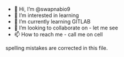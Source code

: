 - 👋 Hi, I’m @swapnabio9
- 👀 I’m interested in learning
- 🌱 I’m currently learning GITLAB
- 💞️ I’m looking to collaborate on - let me see
- 📫 How to reach me - call me on cell

spelling mistakes are corrected in this file.

<!---
swapnabio9/swapnabio9 is a ✨ special ✨ repository because its `README.md` (this file) appears on your GitHub profile.
You can click the Preview link to take a look at your changes.
--->
